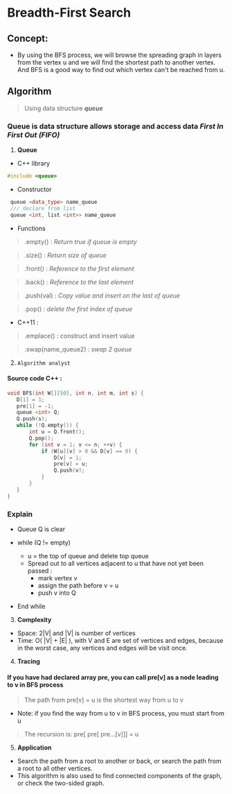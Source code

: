 # **Breadth-First Search**
## Concept: 
* By using the BFS process, we will browse the spreading graph in layers from the vertex u and we will find the shortest path to another vertex. And BFS is a good way to find out which vertex can't be reached from u.
## Algorithm
> Using data structure ***queue*** 
### Queue is data structure allows storage and access data ***First In First Out (FIFO)***
1. **Queue**
* C++ library 
``` C++ 
#include <queue> 
```
* Constructor
``` C++
 queue <data_type> name_queue
 /// declare from list
 queue <int, list <int>> name_queue
 ```
* Functions
 
 > .empty() : *Return true if queue is empty*

 > .size() : *Return size of queue*

 > .front() : *Reference to the first element*

 > .back() : *Reference to the last element*

 > .push(val) : *Copy value and insert on the last of queue*

 > .pop() : *delete the first index of queue*
* C++11 :
 > .emplace() : construct and insert value

 > .swap(name_queue2) : *swap 2 queue*

2. `Algorithm analyst`
 #### Source code C++ :
 ``` C++ 
 void BFS(int W[][50], int n, int m, int s) {
    D[1] = 1;
    pre[1] = -1;
    queue <int> Q;
    Q.push(s);
    while (!Q.empty()) {
        int u = Q.front();
        Q.pop();
        for (int v = 1; v <= n; ++v) {
            if (W[u][v] > 0 && D[v] == 0) {
                D[v] = 1;
                pre[v] = u;
                Q.push(v);
            }
        }
    }
}
``` 
### Explain
- Queue Q is clear
- while (Q != empty) 
    - u = the top of queue and delete top queue
    - Spread out to all vertices adjacent to u that have not yet been passed :
        - mark vertex v 
        - assign the path before v = u
        - push v into Q 
    
- End while

3. **Complexity**
* Space: 2|V| and |V| is number of vertices
* Time: O( |V| + |E| ), with V and E are set of vertices and edges, because in the worst case, any vertices and edges will be visit once.  
4. **Tracing**
#### If you have had declared array pre, you can call pre[v] as a node leading to v in BFS process 
> The path from pre[v] = u is the shortest way from u to v

* Note: if you find the way from u to v in BFS process, you must start from u
> The recursion is: pre[ pre[ pre...[v]]] = u
5. **Application**
* Search the path from a root to another or back, or search the path from a root to all other vertices.
* This algorithm is also used to find connected components of the graph, or check the two-sided graph.


